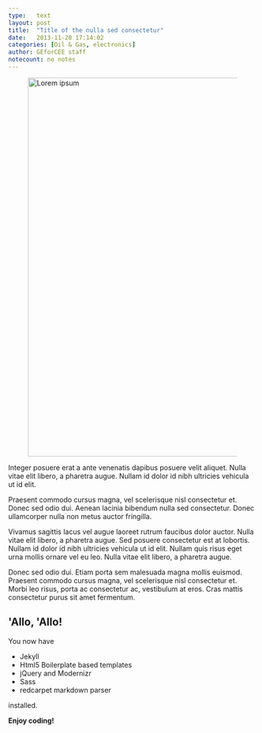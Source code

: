 ```yaml
---
type:	text
layout: post
title:  "Title of the nulla sed consectetur"
date:	2013-11-20 17:14:02
categories: [Oil & Gas, electronics]
author:	GEforCEE staff
notecount: no notes
---
```

<figure><img src="http://lorempixel.com/768/768/technics" width="768" height="768" alt="Lorem ipsum"></figure>

Integer posuere erat a ante venenatis dapibus posuere velit aliquet. Nulla vitae elit libero, a pharetra augue. Nullam id dolor id nibh ultricies vehicula ut id elit.

Praesent commodo cursus magna, vel scelerisque nisl consectetur et. Donec sed odio dui. Aenean lacinia bibendum nulla sed consectetur. Donec ullamcorper nulla non metus auctor fringilla.

<!--more-->

Vivamus sagittis lacus vel augue laoreet rutrum faucibus dolor auctor. Nulla vitae elit libero, a pharetra augue. Sed posuere consectetur est at lobortis. Nullam id dolor id nibh ultricies vehicula ut id elit. Nullam quis risus eget urna mollis ornare vel eu leo. Nulla vitae elit libero, a pharetra augue.

Donec sed odio dui. Etiam porta sem malesuada magna mollis euismod. Praesent commodo cursus magna, vel scelerisque nisl consectetur et. Morbi leo risus, porta ac consectetur ac, vestibulum at eros. Cras mattis consectetur purus sit amet fermentum.

## 'Allo, 'Allo!

You now have

- Jekyll
- Html5 Boilerplate based templates
- jQuery and Modernizr
- Sass
- redcarpet markdown parser

installed.

**Enjoy coding!**
